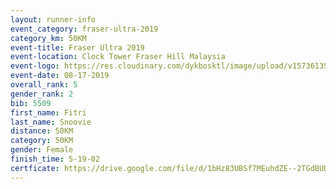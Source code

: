 ```yaml
---
layout: runner-info 
event_category: fraser-ultra-2019 
category_km: 50KM 
event-title: Fraser Ultra 2019 
event-location: Clock Tower Fraser Hill Malaysia 
event-logo: https://res.cloudinary.com/dykbosktl/image/upload/v1573613535/Logo/logo_mfst7w.jpg
event-date: 08-17-2019 
overall_rank: 5
gender_rank: 2
bib: 5509
first_name: Fitri
last_name: Snoovie
distance: 50KM
category: 50KM
gender: Female
finish_time: 5-19-02
certficate: https://drive.google.com/file/d/1bHz83UBSf7MEuhdZE--2TGdBUD0OYEit/view?usp=sharing
---
```


